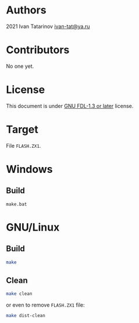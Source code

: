 # Authors

2021 Ivan Tatarinov <ivan-tat@ya.ru>

# Contributors

No one yet.

# License

This document is under [GNU FDL-1.3 or later](http://www.gnu.org/licenses/fdl-1.3.html) license.

# Target

File `FLASH.ZX1`.

# Windows

## Build

```batch
make.bat
```

# GNU/Linux

## Build

```bash
make
```

## Clean

```bash
make clean
```

or even to remove `FLASH.ZX1` file:

```bash
make dist-clean
```
